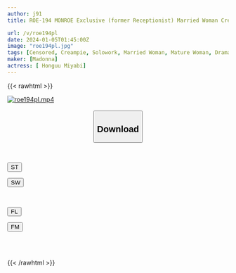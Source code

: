 ```yaml
---
author: j91
title: ROE-194 MONROE Exclusive (former Receptionist) Married Woman Creampied! ! A Beautiful Friend's Mother, Days Drowning In Kisses And Fertilization. Motomiya Miyabi

url: /v/roe194pl
date: 2024-01-05T01:45:00Z
image: "roe194pl.jpg"
tags: [Censored, Creampie, Solowork, Married Woman, Mature Woman, Drama, Kiss	]
maker: [Madonna]
actress: [ Honguu Miyabi]
---
```



{{< rawhtml >}}

<div class="video" data-videoid="8OrjkoebAwHJm6">
    <a href="javascript:;">
        <img src="/v/roe194pl/roe194pl.jpg" width="WIDTH" height="HEIGHT" alt="roe194pl.mp4" loading="lazy">
    </a>
</div>

<script type="text/javascript" src="https://j91.asia/asset/on-demand-st.js"></script>

<br>
  <link rel="stylesheet" href="https://j91.asia/asset/bs5.css">
  
  <center>
  <button class="btn btn-primary" type="button" data-bs-toggle="collapse" data-bs-target=".multi-collapse" aria-expanded="false" aria-controls="multiCollapseExample1 multiCollapseExample2"><h2>Download</h2></button></center>
</p>
<div class="row">
  <div class="col">
    <div class="collapse multi-collapse" id="multiCollapseExample1">
      <div class="card card-body">
	      	      <br>
<div class="buttons">  
<p><a href="https://streamtape.to/v/8OrjkoebAwHJm6" target="_blank"><button class="btn-hover color-3"><i class="fa fa-download"></i> ST</button></a></p>
<p><a href="https://flaswish.com/xr277bd2dmwx" target="_blank"><button class="btn-hover color-2"><i class="fa fa-download"></i> SW</button></a></p></div>
    </div>
  </div>
</div>
  <div class="col">
    <div class="collapse multi-collapse" id="multiCollapseExample2">
      <div class="card card-body">
	      <br>
<div class="buttons">
<p><a href="javascript:;" target="_blank"><button class="btn-hover color-9"><i class="fa fa-download"></i> FL</button></a></p>
<p><a href="javascript:;" target="_blank"><button class="btn-hover color-8"><i class="fa fa-download"></i> FM</button></a></p></div>
<br><br>
      </div>
    </div>
  </div>
</div>

{{< /rawhtml >}}